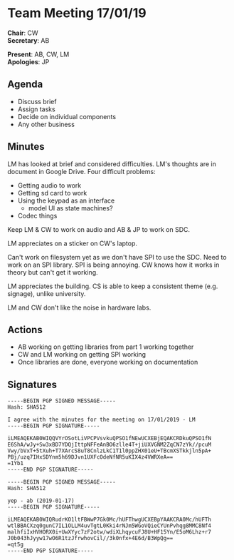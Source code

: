 Team Meeting 17/01/19
===

<!-- remember two spaces at end of line to break onto a new line -->
**Chair**: CW  
**Secretary**: AB

**Present**: AB, CW, LM  
**Apologies**: JP

## Agenda
- Discuss brief
- Assign tasks
- Decide on individual components
- Any other business

## Minutes

LM has looked at brief and considered difficulties. LM's thoughts are in
document in Google Drive. Four difficult problems:

- Getting audio to work
- Getting sd card to work
- Using the keypad as an interface
  - model UI as state machines?
- Codec things

Keep LM & CW to work on audio and AB & JP to work on SDC.

LM appreciates on a sticker on CW's laptop.

Can't work on filesystem yet as we don't have SPI to use the SDC. Need to work
on an SPI library. SPI is being annoying. CW knows how it works in theory but
can't get it working.

LM appreciates the building. CS is able to keep a consistent theme (e.g.
signage), unlike university.

LM and CW don't like the noise in hardware labs.

## Actions
- AB working on getting libraries from part 1 working together
- CW and LM working on getting SPI working
- Once libraries are done, everyone working on documentation

## Signatures
<!-- 
	Paste in entire GPG signed messages here 
	Messages should have initials and date
-->
```
-----BEGIN PGP SIGNED MESSAGE-----
Hash: SHA512

I agree with the minutes for the meeting on 17/01/2019 - LM
-----BEGIN PGP SIGNATURE-----

iLMEAQEKAB0WIQQVYrOSotLiVPCPVsvkuQPSO1fNEwUCXEBjEQAKCRDkuQPSO1fN
E6ShA/wJy+Sw3xBD7YDQjIttpNFFeAnBO6zlle4T+jiUXVGNM2ZqCN7zYk//pcuM
Vwy/bVxT+5tXuh+T7XArcS8uT8CnlzLkC1T1l0ppZHX01eU+TBcmXSTkkjln5pA+
PBj/uzq7IHxSDYnm5h69DJvn1UXFcOdeNfNR5uKIX4z4VWRXeA==
=1Yb1
-----END PGP SIGNATURE-----
```
```
-----BEGIN PGP SIGNED MESSAGE-----
Hash: SHA512

yep - ab (2019-01-17)
-----BEGIN PGP SIGNATURE-----

iLMEAQEKAB0WIQRudrKO1ltFBWwP7Gk0Mc/hUFThwgUCXEBpYAAKCRA0Mc/hUFTh
wtlBBACXzq0gunC7IL1OLLM4uvTgtL0Kki4rNJm5WGoVQieCYUnPvhqg8MMC8Nf4
malhfiIxHVHORX0i+UwXYyc7zF2otw/wdiXLhqycuFJ8U+HF15Yn/E5oM6Lhz+r7
J0b043hJyyw17wO6R1tzJfrwhovCil//3k0nfx+4E6d/B3WpQg==
=qt5g
-----END PGP SIGNATURE-----
```
